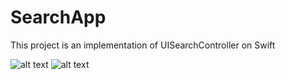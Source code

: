 # SearchApp

This project is an implementation of UISearchController on Swift

![alt text](http://i63.tinypic.com/2hoxtua.jpg)
![alt text](http://i63.tinypic.com/xc10fr.jpg)

